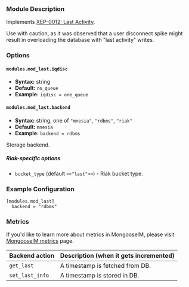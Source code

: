### Module Description

Implements [XEP-0012: Last Activity](https://xmpp.org/extensions/xep-0012.html).

Use with caution, as it was observed that a user disconnect spike might result in overloading the database with "last activity" writes.

### Options

#### `modules.mod_last.iqdisc`
* **Syntax:** string
* **Default:** `no_queue`
* **Example:** `iqdisc = one_queue`

#### `modules.mod_last.backend`
* **Syntax:** string, one of `"mnesia"`, `"rdbms"`, `"riak"`
* **Default:** `mnesia`
* **Example:** `backend = rdbms`

Storage backend.

##### Riak-specific options

* `bucket_type` (default `<<"last">>`) - Riak bucket type.

### Example Configuration

```
[modules.mod_last]
  backend = "rdbms"
```

### Metrics

If you'd like to learn more about metrics in MongooseIM, please visit [MongooseIM metrics](../operation-and-maintenance/Mongoose-metrics.md) page.

| Backend action | Description (when it gets incremented) |
| ---- | -------------------------------------- |
| `get_last` | A timestamp is fetched from DB. |
| `set_last_info` | A timestamp is stored in DB. |

